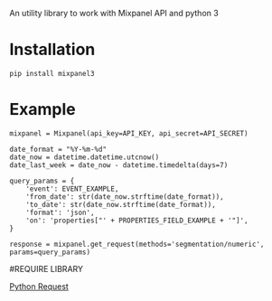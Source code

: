 An utility library to work with Mixpanel API and python 3

# Installation
```
pip install mixpanel3
```
# Example

```
mixpanel = Mixpanel(api_key=API_KEY, api_secret=API_SECRET)

date_format = "%Y-%m-%d"
date_now = datetime.datetime.utcnow()
date_last_week = date_now - datetime.timedelta(days=7)

query_params = {
    'event': EVENT_EXAMPLE,
    'from_date': str(date_now.strftime(date_format)),
    'to_date': str(date_now.strftime(date_format)),
    'format': 'json',
    'on': 'properties["' + PROPERTIES_FIELD_EXAMPLE + '"]',
}

response = mixpanel.get_request(methods='segmentation/numeric', params=query_params)
```

#REQUIRE LIBRARY

[Python Request](https://github.com/kennethreitz/requests)
